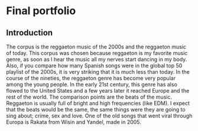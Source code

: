 # Final portfolio
## Introduction
The corpus is the reggaeton music of the 2000s and the reggaeton music of today. This corpus was chosen because reggaeton is my favorite music genre, as soon as I hear the music all my nerves start dancing in my body. Also, if you compare how many Spanish songs were in the global top 50 playlist of the 2000s, it is very striking that it is much less than today. In the course of the nineties, the reggaeton genre has become very popular among the young people. In the early 21st century, this genre has also flowed to the United States and a few years later it reached Europe and the rest of the world.
The comparison points are the beats of the music. Reggaeton is usually full of bright and high frequencies (like EDM). I expect that the beats would be the same, the same things were they are going to sing about; crime, sex and love.
One of the old songs that went viral through Europa is Rakata from Wisin and Yandel, made in 2005.
